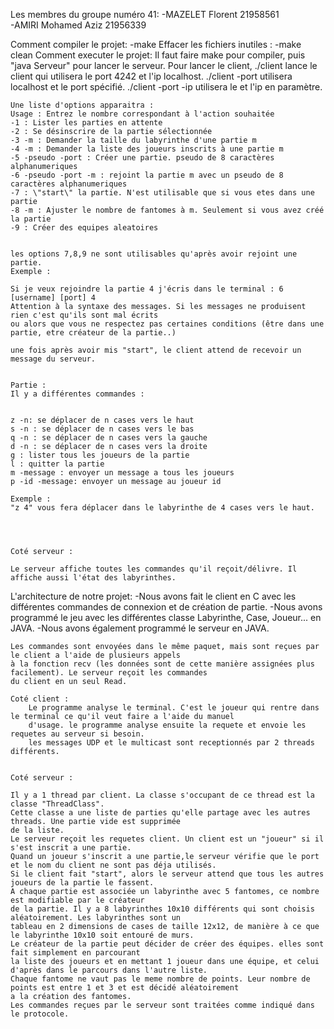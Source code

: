 Les membres du groupe numéro 41:
    -MAZELET Florent 21958561  
    -AMIRI Mohamed Aziz 21956339
    
Comment compiler le projet:
    -make
Effacer les fichiers inutiles : 
    -make clean
Comment executer le projet:
    Il faut faire make pour compiler, puis "java Serveur" pour lancer le serveur. 
    Pour lancer le client, ./client lance le client qui utilisera le port 4242 et l'ip localhost. 
    ./client -port utilisera localhost et le port spécifié.
    ./client -port -ip utilisera le et l'ip en paramètre. 


    Une liste d'options apparaitra : 
    Usage : Entrez le nombre correspondant à l'action souhaitée 
    -1 : Lister les parties en attente 
    -2 : Se désinscrire de la partie sélectionnée
    -3 -m : Demander la taille du labyrinthe d'une partie m 
    -4 -m : Demander la liste des joueurs inscrits à une partie m 
    -5 -pseudo -port : Créer une partie. pseudo de 8 caractères alphanumeriques
    -6 -pseudo -port -m : rejoint la partie m avec un pseudo de 8 caractères alphanumeriques
    -7 : \"start\" la partie. N'est utilisable que si vous etes dans une partie
    -8 -m : Ajuster le nombre de fantomes à m. Seulement si vous avez créé la partie
    -9 : Créer des equipes aleatoires
    

    les options 7,8,9 ne sont utilisables qu'après avoir rejoint une partie. 
    Exemple : 

    Si je veux rejoindre la partie 4 j'écris dans le terminal : 6 [username] [port] 4
    Attention à la syntaxe des messages. Si les messages ne produisent rien c'est qu'ils sont mal écrits
    ou alors que vous ne respectez pas certaines conditions (être dans une partie, etre créateur de la partie..)

    une fois après avoir mis "start", le client attend de recevoir un message du serveur. 


    Partie : 
    Il y a différentes commandes : 


    z -n: se déplacer de n cases vers le haut
    s -n : se déplacer de n cases vers le bas 
    q -n : se déplacer de n cases vers la gauche
    d -n : se déplacer de n cases vers la droite
    g : lister tous les joueurs de la partie 
    l : quitter la partie
    m -message : envoyer un message a tous les joueurs
    p -id -message: envoyer un message au joueur id

    Exemple : 
    "z 4" vous fera déplacer dans le labyrinthe de 4 cases vers le haut. 




    Coté serveur : 

    Le serveur affiche toutes les commandes qu'il reçoit/délivre. Il affiche aussi l'état des labyrinthes.







L'architecture de notre projet:
    -Nous avons fait le client en C avec les différentes commandes de connexion et de création de partie.
    -Nous avons programmé le jeu avec les différentes classe Labyrinthe, Case, Joueur... en JAVA.
    -Nous avons également programmé le serveur en JAVA.


    Les commandes sont envoyées dans le même paquet, mais sont reçues par le client a l'aide de plusieurs appels 
    à la fonction recv (les données sont de cette manière assignées plus facilement). Le serveur reçoit les commandes
    du client en un seul Read. 

    Coté client : 
        Le programme analyse le terminal. C'est le joueur qui rentre dans le terminal ce qu'il veut faire a l'aide du manuel
        d'usage. le programme analyse ensuite la requete et envoie les requetes au serveur si besoin. 
        les messages UDP et le multicast sont receptionnés par 2 threads différents.


    Coté serveur : 
    
    Il y a 1 thread par client. La classe s'occupant de ce thread est la classe "ThreadClass".
    Cette classe a une liste de parties qu'elle partage avec les autres threads. Une partie vide est supprimée
    de la liste.
    Le serveur reçoit les requetes client. Un client est un "joueur" si il s'est inscrit a une partie. 
    Quand un joueur s'inscrit a une partie,le serveur vérifie que le port et le nom du client ne sont pas déja utilisés.
    Si le client fait "start", alors le serveur attend que tous les autres joueurs de la partie le fassent. 
    A chaque partie est associée un labyrinthe avec 5 fantomes, ce nombre est modifiable par le créateur
    de la partie. Il y a 8 labyrinthes 10x10 différents qui sont choisis aléatoirement. Les labyrinthes sont un 
    tableau en 2 dimensions de cases de taille 12x12, de manière à ce que le labyrinthe 10x10 soit entouré de murs. 
    Le créateur de la partie peut décider de créer des équipes. elles sont fait simplement en parcourant
    la liste des joueurs et en mettant 1 joueur dans une équipe, et celui d'après dans le parcours dans l'autre liste.
    Chaque fantome ne vaut pas le meme nombre de points. Leur nombre de points est entre 1 et 3 et est décidé aléatoirement 
    a la création des fantomes. 
    Les commandes reçues par le serveur sont traitées comme indiqué dans le protocole.



